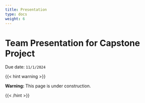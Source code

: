 ```yaml
---
title: Presentation
type: docs
weight: 6
---
```


# Team Presentation for Capstone Project

Due date: `11/1/2024`

{{< hint warning >}}

**Warning:** This page is under construction.

{{< /hint >}}
